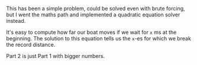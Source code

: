 This has been a simple problem, could be solved even with brute forcing, but I went the 
maths path and implemented a quadratic equation solver instead. 

It's easy to compute how far our boat moves if we wait for `x` ms at the beginning. 
The solution to this equation tells us the `x`-es for which we break the record distance.

Part 2 is just Part 1 with bigger numbers.